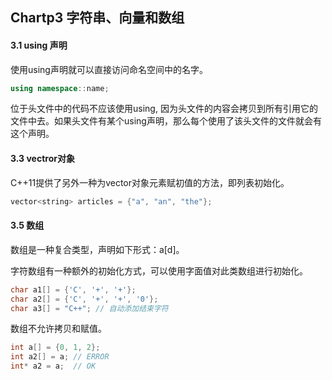 ## Chartp3 字符串、向量和数组

#### 3.1 using 声明
使用using声明就可以直接访问命名空间中的名字。
```c++
using namespace::name;
```

位于头文件中的代码不应该使用using, 因为头文件的内容会拷贝到所有引用它的文件中去。如果头文件有某个using声明，那么每个使用了该头文件的文件就会有这个声明。

#### 3.3 vectror对象

C++11提供了另外一种为vector对象元素赋初值的方法，即列表初始化。
```c++
vector<string> articles = {"a", "an", "the"};
```

#### 3.5 数组
数组是一种复合类型，声明如下形式：a[d]。

字符数组有一种额外的初始化方式，可以使用字面值对此类数组进行初始化。

```c++
char a1[] = {'C', '+', '+'};
char a2[] = {'C', '+', '+', '0'};
char a3[] = "C++"; // 自动添加结束字符

```

数组不允许拷贝和赋值。
```c++
int a[] = {0, 1, 2};
int a2[] = a; // ERROR
int* a2 = a;  // OK
```
